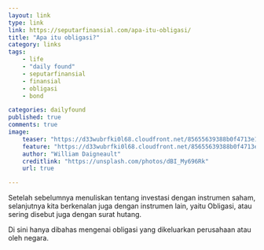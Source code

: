 ```yaml
---
layout: link
type: link
link: https://seputarfinansial.com/apa-itu-obligasi/
title: "Apa itu obligasi?"
category: links
tags: 
    - life
    - "daily found"
    - seputarfinansial
    - finansial
    - obligasi
    - bond

categories: dailyfound
published: true
comments: true
image:
    teaser: "https://d33wubrfki0l68.cloudfront.net/85655639388b0f4713e11a7d3e8314354ad96415/67c95/images/posts/william-daigneault-7c8z4kevgds-unsplash.jpg"
    feature: "https://d33wubrfki0l68.cloudfront.net/85655639388b0f4713e11a7d3e8314354ad96415/67c95/images/posts/william-daigneault-7c8z4kevgds-unsplash.jpg"
    author: "William Daigneault"
    creditlink: "https://unsplash.com/photos/dBI_My696Rk"
    url: true

---
```



Setelah sebelumnya menuliskan tentang investasi dengan instrumen saham, selanjutnya kita berkenalan juga dengan instrumen lain, yaitu Obligasi, atau sering disebut juga dengan surat hutang.

Di sini hanya dibahas mengenai obligasi yang dikeluarkan perusahaan atau oleh negara.